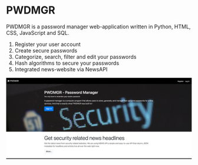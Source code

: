 # PWDMGR
PWDMGR is a password manager web-application written in Python, HTML, CSS, JavaScript and SQL.
1. Register your user account
2. Create secure passwords
3. Categorize, search, filter and edit your passwords
4. Hash algorithms to secure your passwords
5. Integrated news-website via NewsAPI

![alt text](https://github.com/steflytics/PWDMGR/blob/master/images/0.png?raw=true)
